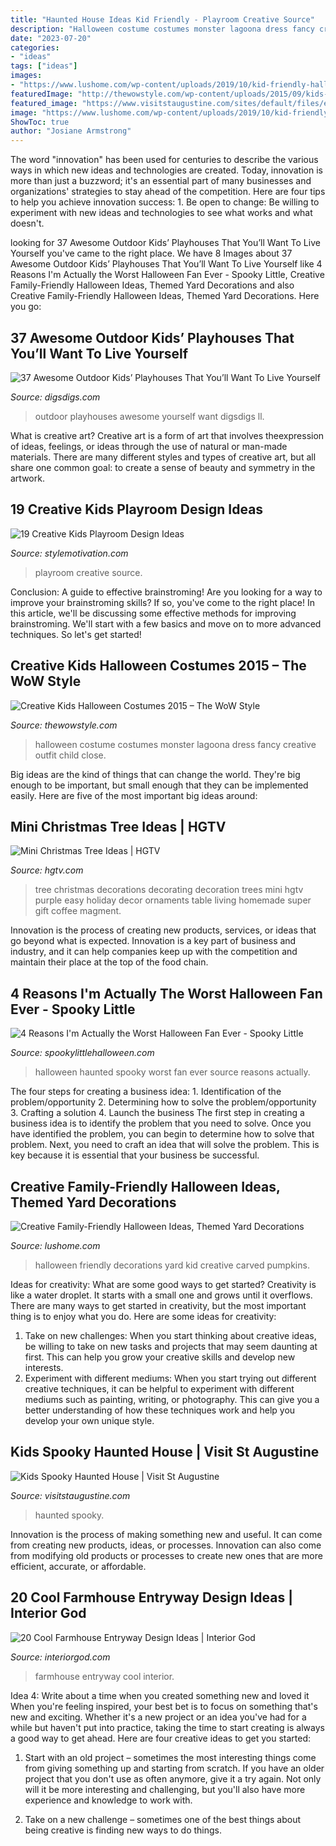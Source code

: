 ```yaml
---
title: "Haunted House Ideas Kid Friendly - Playroom Creative Source"
description: "Halloween costume costumes monster lagoona dress fancy creative outfit child close"
date: "2023-07-20"
categories:
- "ideas"
tags: ["ideas"]
images:
- "https://www.lushome.com/wp-content/uploads/2019/10/kid-friendly-halloween-decorations-6.jpg"
featuredImage: "http://thewowstyle.com/wp-content/uploads/2015/09/kids-halloween-costume-ideas.jpg"
featured_image: "https://www.visitstaugustine.com/sites/default/files/events/cover/haunted-house-st-augustine-city-one.jpg"
image: "https://www.lushome.com/wp-content/uploads/2019/10/kid-friendly-halloween-decorations-6.jpg"
ShowToc: true
author: "Josiane Armstrong"
---
```



The word "innovation" has been used for centuries to describe the various ways in which new ideas and technologies are created. Today, innovation is more than just a buzzword; it's an essential part of many businesses and organizations' strategies to stay ahead of the competition. Here are four tips to help you achieve innovation success: 1. Be open to change: Be willing to experiment with new ideas and technologies to see what works and what doesn't.

	

		
looking for 37 Awesome Outdoor Kids’ Playhouses That You’ll Want To Live Yourself you've came to the right place. We have 8 Images about 37 Awesome Outdoor Kids’ Playhouses That You’ll Want To Live Yourself like 4 Reasons I&#039;m Actually the Worst Halloween Fan Ever - Spooky Little, Creative Family-Friendly Halloween Ideas, Themed Yard Decorations and also Creative Family-Friendly Halloween Ideas, Themed Yard Decorations. Here you go:
		
    
## 37 Awesome Outdoor Kids’ Playhouses That You’ll Want To Live Yourself

<img loading=lazy src="https://www.digsdigs.com/photos/awesome-outdoor-kids-playhouses-to-build-this-summer-18.jpg" onerror="this.onerror=null;this.src='https://tse1.mm.bing.net/th?id=OIP.6N4vJF22jaUHvdycC6fJpAAAAA&amp;pid=15.1';" alt="37 Awesome Outdoor Kids’ Playhouses That You’ll Want To Live Yourself">

_Source: digsdigs.com_

>outdoor playhouses awesome yourself want digsdigs ll. 

	

What is creative art?
Creative art is a form of art that involves theexpression of ideas, feelings, or ideas through the use of natural or man-made materials. There are many different styles and types of creative art, but all share one common goal: to create a sense of beauty and symmetry in the artwork.

    
## 19 Creative Kids Playroom Design Ideas

<img loading=lazy src="https://www.stylemotivation.com/wp-content/uploads/2014/01/22-Creative-Kids-Playroom-Design-Ideas-3.jpg" onerror="this.onerror=null;this.src='https://tse2.mm.bing.net/th?id=OIP.59fcx5febSkHmc5Bcm-E9QHaJy&amp;pid=15.1';" alt="19 Creative Kids Playroom Design Ideas">

_Source: stylemotivation.com_

>playroom creative source. 

	

Conclusion: A guide to effective brainstroming!
Are you looking for a way to improve your brainstroming skills? If so, you've come to the right place! In this article, we'll be discussing some effective methods for improving brainstroming. We'll start with a few basics and move on to more advanced techniques. So let's get started!

    
## Creative Kids Halloween Costumes 2015 – The WoW Style

<img loading=lazy src="http://thewowstyle.com/wp-content/uploads/2015/09/kids-halloween-costume-ideas.jpg" onerror="this.onerror=null;this.src='https://tse3.mm.bing.net/th?id=OIP.xq_MiJTRB-evhkeaXrVBIgHaJ4&amp;pid=15.1';" alt="Creative Kids Halloween Costumes 2015 – The WoW Style">

_Source: thewowstyle.com_

>halloween costume costumes monster lagoona dress fancy creative outfit child close. 

	

Big ideas are the kind of things that can change the world. They're big enough to be important, but small enough that they can be implemented easily. Here are five of the most important big ideas around: 

    
## Mini Christmas Tree Ideas | HGTV

<img loading=lazy src="http://hgtvhome.sndimg.com/content/dam/images/hgtv/fullset/2014/9/4/0/Original_BPF-Holiday-House_hgtv_interior_kids-tree_beauty3_v.jpg.rend.hgtvcom.616.822.jpeg" onerror="this.onerror=null;this.src='https://tse3.mm.bing.net/th?id=OIP.u2QW7dFMji4YTqZQ-SL1nQHaJ4&amp;pid=15.1';" alt="Mini Christmas Tree Ideas | HGTV">

_Source: hgtv.com_

>tree christmas decorations decorating decoration trees mini hgtv purple easy holiday decor ornaments table living homemade super gift coffee magment. 

	

Innovation is the process of creating new products, services, or ideas that go beyond what is expected. Innovation is a key part of business and industry, and it can help companies keep up with the competition and maintain their place at the top of the food chain.

    
## 4 Reasons I&#039;m Actually The Worst Halloween Fan Ever - Spooky Little

<img loading=lazy src="https://spookylittlehalloween.com/wp-content/uploads/2016/08/haunted-house.jpg" onerror="this.onerror=null;this.src='https://tse1.mm.bing.net/th?id=OIP.l8rdZVQ20KjYgO1r_52kwgHaK0&amp;pid=15.1';" alt="4 Reasons I&#039;m Actually the Worst Halloween Fan Ever - Spooky Little">

_Source: spookylittlehalloween.com_

>halloween haunted spooky worst fan ever source reasons actually. 

	

The four steps for creating a business idea: 1. Identification of the problem/opportunity 2. Determining how to solve the problem/opportunity 3. Crafting a solution 4. Launch the business
The first step in creating a business idea is to identify the problem that you need to solve. Once you have identified the problem, you can begin to determine how to solve that problem. Next, you need to craft an idea that will solve the problem. This is key because it is essential that your business be successful.

    
## Creative Family-Friendly Halloween Ideas, Themed Yard Decorations

<img loading=lazy src="https://www.lushome.com/wp-content/uploads/2019/10/kid-friendly-halloween-decorations-6.jpg" onerror="this.onerror=null;this.src='https://tse4.mm.bing.net/th?id=OIP.9op8pdGxyNnPiyBRc8zAgAHaJ3&amp;pid=15.1';" alt="Creative Family-Friendly Halloween Ideas, Themed Yard Decorations">

_Source: lushome.com_

>halloween friendly decorations yard kid creative carved pumpkins. 

	

Ideas for creativity: What are some good ways to get started?
Creativity is like a water droplet. It starts with a small one and grows until it overflows. There are many ways to get started in creativity, but the most important thing is to enjoy what you do. Here are some ideas for creativity: 
1. Take on new challenges: When you start thinking about creative ideas, be willing to take on new tasks and projects that may seem daunting at first. This can help you grow your creative skills and develop new interests. 
2. Experiment with different mediums: When you start trying out different creative techniques, it can be helpful to experiment with different mediums such as painting, writing, or photography. This can give you a better understanding of how these techniques work and help you develop your own unique style. 

    
## Kids Spooky Haunted House | Visit St Augustine

<img loading=lazy src="https://www.visitstaugustine.com/sites/default/files/events/cover/haunted-house-st-augustine-city-one.jpg" onerror="this.onerror=null;this.src='https://tse4.mm.bing.net/th?id=OIP.Vn59oJ7ckHZRYatC13RJGAHaFu&amp;pid=15.1';" alt="Kids Spooky Haunted House | Visit St Augustine">

_Source: visitstaugustine.com_

>haunted spooky. 

	

Innovation is the process of making something new and useful. It can come from creating new products, ideas, or processes. Innovation can also come from modifying old products or processes to create new ones that are more efficient, accurate, or affordable.

    
## 20 Cool Farmhouse Entryway Design Ideas | Interior God

<img loading=lazy src="http://interiorgod.com/wp-content/uploads/2016/04/cool-farmhouse-entryway.jpg" onerror="this.onerror=null;this.src='https://tse3.mm.bing.net/th?id=OIP.pLxyfkj_bJ3yG3fLWCHd1AHaJ-&amp;pid=15.1';" alt="20 Cool Farmhouse Entryway Design Ideas | Interior God">

_Source: interiorgod.com_

>farmhouse entryway cool interior. 

	

Idea 4: Write about a time when you created something new and loved it
When you're feeling inspired, your best bet is to focus on something that's new and exciting. Whether it's a new project or an idea you've had for a while but haven't put into practice, taking the time to start creating is always a good way to get ahead. Here are four creative ideas to get you started: 
1. Start with an old project – sometimes the most interesting things come from giving something up and starting from scratch. If you have an older project that you don't use as often anymore, give it a try again. Not only will it be more interesting and challenging, but you'll also have more experience and knowledge to work with.

2. Take on a new challenge – sometimes one of the best things about being creative is finding new ways to do things.

